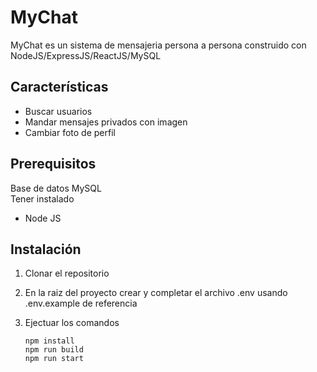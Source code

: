 # MyChat
MyChat es un sistema de mensajeria persona a persona construido con   
NodeJS/ExpressJS/ReactJS/MySQL

## Características
- Buscar usuarios
- Mandar mensajes privados con imagen
- Cambiar foto de perfil


## Prerequisitos
Base de datos MySQL  
Tener instalado
- Node JS

## Instalación
1. Clonar el repositorio
1. En la raiz del proyecto crear y completar el archivo .env usando .env.example de referencia
1. Ejectuar los comandos

       npm install
       npm run build
       npm run start